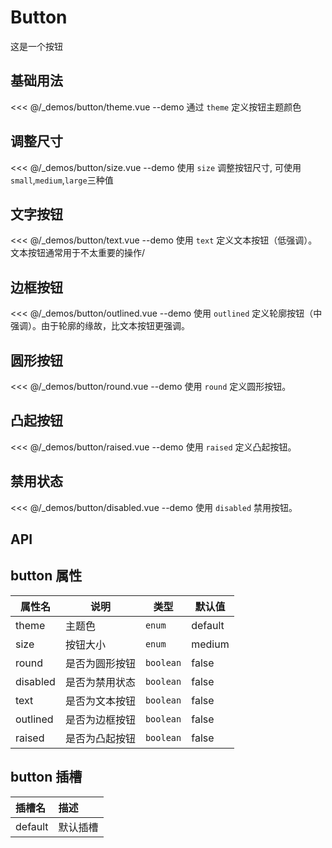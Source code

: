 # Button

这是一个按钮

## 基础用法

<<< @/_demos/button/theme.vue
--demo 通过 `theme` 定义按钮主题颜色

## 调整尺寸
<<< @/_demos/button/size.vue
--demo 使用 `size` 调整按钮尺寸, 可使用`small`,`medium`,`large`三种值

## 文字按钮

<<< @/_demos/button/text.vue
--demo 使用 `text` 定义文本按钮（低强调）。文本按钮通常用于不太重要的操作/

## 边框按钮

<<< @/_demos/button/outlined.vue
--demo 使用 `outlined` 定义轮廓按钮（中强调）。由于轮廓的缘故，比文本按钮更强调。

## 圆形按钮
<<< @/_demos/button/round.vue
--demo 使用 `round` 定义圆形按钮。

## 凸起按钮
<<< @/_demos/button/raised.vue
--demo 使用 `raised` 定义凸起按钮。

## 禁用状态
<<< @/_demos/button/disabled.vue
--demo 使用 `disabled` 禁用按钮。

## API

## button 属性

属性名   | 说明      | 类型        | 默认值   |
| ----- | ------- | --------- | ----- |
| theme  | 主题色      | `enum`  | default   |
| size | 按钮大小 | `enum` | medium
| round | 是否为圆形按钮 | `boolean` | false
| disabled | 是否为禁用状态 | `boolean` | false
| text | 是否为文本按钮 | `boolean` | false
| outlined | 是否为边框按钮 | `boolean` | false
| raised | 是否为凸起按钮 | `boolean` | false

## button 插槽

| 插槽名 | 描述     |
| :----- | :------- |
| default | 默认插槽 |


